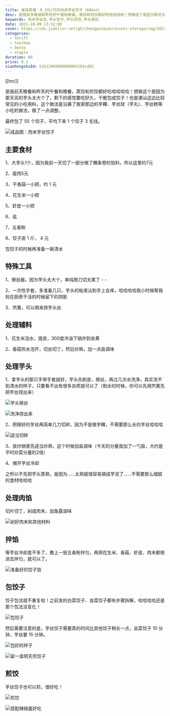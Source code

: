 ```yaml
---
title: 省钱菜谱：0.3元/只的肉末芋丝饺子（60min）
desc: 是我前天晚餐和昨天的午餐和晚餐，蒸饺和煎饺都好吃哈哈哈哈！想做这个是因为那天买的芋头太大个了，剩下的感觉要吃好久，干脆包成饺子！也是潮汕这边比较常见的小吃用料，这个做法是沿袭了我家那边的芋粿、芋丝球（芋丸）、芋丝糕等小吃的做法，做了一点调整。
keywords: 肉末芋丝饺,芋头饺子,芋头煎饺,芋头蒸饺
date: 2021-10-09 13:32:00
cover: https://cdn.jsdelivr.net/gh/chengpeiquan/assets-storage/img/2022/02/20220204181115.jpg
categories:
  - thrift
  - teochew
  - bento
  - staple
duration: 60
price: 0.3
xiaohongshuId: 61612968000000002103cd83
---
```


[[toc]]

是我前天晚餐和昨天的午餐和晚餐，蒸饺和煎饺都好吃哈哈哈哈！想做这个是因为那天买的芋头太大个了，剩下的感觉要吃好久，干脆包成饺子！也是潮汕这边比较常见的小吃用料，这个做法是沿袭了我家那边的芋粿、芋丝球（芋丸）、芋丝糕等小吃的做法，做了一点调整。

最终包了 55 个饺子，平均下来 1 个饺子 3 毛钱。

![成品图：肉末芋丝饺子](https://cdn.jsdelivr.net/gh/chengpeiquan/assets-storage/img/2022/02/20220204181208.jpg)

## 主要食材

1、大芋头1个，因为我前一天切了一部分做了粿条卷的馅料，所以这里约7元

2、瘦肉5元

3、干香菇一小把，约 1 元

4、花生米一小把

5、虾皮一小把

6、盐

7、五香粉

8、饺子皮 1 斤， 4 元

包饺子的时候再准备一碗清水

## 特殊工具

1、擦丝器，因为芋头太大个，单纯用刀切太累了 - -

2、一次性手套，多准备几只，芋头的粘液沾到手上会痒，哈哈哈哈我小时候帮我妈在厨房干活的时候留下的阴影

3、笊篱，可以用来捞芋头丝

## 处理辅料

1、花生米泡水，搓皮，300度冷油下锅炸到金黄

2、香菇热水泡开，切丝切丁，然后炒熟，加一点盐调味

## 处理芋头

1、拿芋头的那只手带手套就好，芋头先削皮，擦丝，再过几次水洗净，其实洗不到清水的样子，只要看不出有很多杂质就可以了（倒水的时候，你可以先用笊篱先把芋丝捞出来）

![芋头擦丝](https://cdn.jsdelivr.net/gh/chengpeiquan/assets-storage/img/2022/02/20220204181200.jpg)

![洗净捞出来](https://cdn.jsdelivr.net/gh/chengpeiquan/assets-storage/img/2022/02/20220204181201.jpg)

2、把擦好的芋丝再简单几刀切碎，因为不是做芋粿，不需要那么长的芋丝哈哈哈

![适当切碎](https://cdn.jsdelivr.net/gh/chengpeiquan/assets-storage/img/2022/02/20220204181202.jpg)

3、放炒锅里先适当炒熟，这个时候加盐调味（今天的分量我加了一勺盐，大约是平时炒菜分量的2倍）

4、摊开芋丝冷却

之所以不先把芋头蒸熟，是因为……太熟就很容易搞成芋泥了……不需要那么细腻的食材哈哈哈

## 处理肉馅

切片切丁，剁成肉末，加鱼露调味

![剁好肉末和其他材料](https://cdn.jsdelivr.net/gh/chengpeiquan/assets-storage/img/2022/02/20220204181203.jpg)

## 拌馅

等芋丝冷却差不多了，撒上一层五香粉拌匀，再把花生米、香菇、虾皮、肉末都倒进去拌匀，就可以了。

![准备好的饺子馅](https://cdn.jsdelivr.net/gh/chengpeiquan/assets-storage/img/2022/02/20220204181204.jpg)

## 包饺子

饺子包法就不重复啦！之前发的白菜饺子、韭菜饺子都有步骤拆解，哈哈哈哈还是那个包法没变化！

![包饺子](https://cdn.jsdelivr.net/gh/chengpeiquan/assets-storage/img/2022/02/20220204181205.jpg)

然后需要注意的是，芋丝饺子需要蒸的时间比其他饺子稍长一点，韭菜饺子 10 分钟，芋丝要 15 分钟。

![包好的样子](https://cdn.jsdelivr.net/gh/chengpeiquan/assets-storage/img/2022/02/20220204181206.jpg)

![留一盒明天煎饺子](https://cdn.jsdelivr.net/gh/chengpeiquan/assets-storage/img/2022/02/20220204181207.jpg)

## 煎饺

芋丝饺子也可以煎，很好吃！

![煎饺](https://cdn.jsdelivr.net/gh/chengpeiquan/assets-storage/img/2022/02/20220204181209.jpg)

![搭配辣椒酱好吃](https://cdn.jsdelivr.net/gh/chengpeiquan/assets-storage/img/2022/02/20220204181210.jpg)
